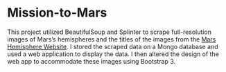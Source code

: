 # Mission-to-Mars

This project utilized BeautifulSoup and Splinter to scrape full-resolution images of Mars’s hemispheres and the titles of the images from the [Mars Hemisphere Website](https://astrogeology.usgs.gov/search/results?q=hemisphere+enhanced&k1=target&v1=Mars/ "Named link title"). I stored the scraped data on a Mongo database and used a web application to display the data. I then altered the design of the web app to accommodate these images using Bootstrap 3.